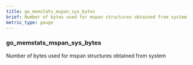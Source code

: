 ```yaml
---
title: go_memstats_mspan_sys_bytes
brief: Number of bytes used for mspan structures obtained from system
metric_type: gauge
---
```

### go_memstats_mspan_sys_bytes

Number of bytes used for mspan structures obtained from system
